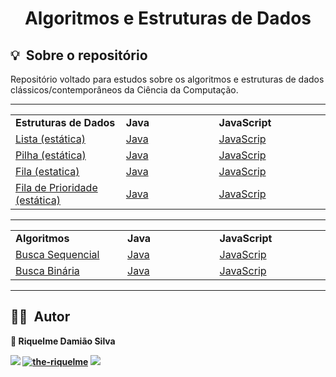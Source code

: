 <h1 align="center"> Algoritmos e Estruturas de Dados </h1>

<h2 id="about">💡&nbsp; Sobre o repositório</h2>

Repositório voltado para estudos sobre os algoritmos e estruturas de dados clássicos/contemporâneos da Ciência da Computação.

---

<table align="center">
  <tr>
    <td width="300px"><b>Estruturas de Dados</b></td>
    <td width="300px"><b>Java</b></td>
    <td width="300px"><b>JavaScript</b></td>
  </tr>
  <tr>
    <td width="300px"><a href="https://pt.wikipedia.org/wiki/Lista">Lista (estática)</a></td>
    <td width="300px"><a href="./static-structures/src/java/List.java">Java</a></td>
    <td width="300px"><a href="./static-structures/src/js/List.js">JavaScrip</a></td>
  </tr>
  <tr>
    <td width="300px"><a href="https://pt.wikipedia.org/wiki/Pilha_(inform%C3%A1tica)">Pilha (estática)</a></td>
    <td width="300px"><a href="./static-structures/src/java/Stack.java">Java</a></td>
    <td width="300px"><a href="./static-structures/src/js/Stack.js">JavaScrip</a></td>
  </tr>
   <tr>
    <td width="300px"><a href="https://pt.wikipedia.org/wiki/FIFO">Fila (estatica)</a></td>
    <td width="300px"><a href="./static-structures/src/java/Queue.java">Java</a></td>
    <td width="300px"><a href="./static-structures/src/js/Queue.js">JavaScrip</a></td>
  </tr>
   <tr>
    <td width="300px"><a href="https://pt.wikipedia.org/wiki/FIFO">Fila de Prioridade (estática)</a></td>
    <td width="300px"><a href="./static-structures/src/java/PriorityQueue.java">Java</a></td>
    <td width="300px"><a href="./static-structures/src/js/PriorityQueue.js">JavaScrip</a></td>
  </tr>
</table>

---

<table align="center">
  <tr>
    <td width="300px"><b>Algoritmos</b></td>
    <td width="300px"><b>Java</b></td>
    <td width="300px"><b>JavaScript</b></td>
  </tr>
  <tr>
    <td width="300px"><a href="https://pt.wikipedia.org/wiki/Busca_linear">Busca Sequencial</a></td>
    <td width="300px"><a href="./algorithms/src/java/SequentialSearch.java">Java</a></td>
    <td width="300px"><a href="./algorithms/src/js/SequentialSearch.js ">JavaScrip</a></td>
  </tr>
  <tr>
    <td width="300px"><a href="https://pt.wikipedia.org/wiki/Pesquisa_bin%C3%A1ria">Busca Binária</a></td>
    <td width="300px"><a href="./algorithms/src/java/BinarySearch.java">Java</a></td>
    <td width="300px"><a href="./algorithms/src/js/BinarySearch.js">JavaScrip</a></td>
  </tr>
</table>

---

<h2 id="author">👨‍💻&nbsp; Autor</h2>

<b>👤 Riquelme Damião Silva<b>


<div style="display: inline_block">
	 <a href="https://www.linkedin.com/in/riquelme-damiao-silva/" target="_blank"><img src="https://img.shields.io/badge/-LinkedIn-%230077B5?style=for-the-badge&logo=linkedin&logoColor=white" target="_blank"></a>
     	 <a href="https://www.instagram.com/the_riquelme_/" target="_blank"><img src="https://img.shields.io/badge/Instagram-E4405F?style=for-the-badge&logo=instagram&logoColor=white" alt="the-riquelme"/></a>
     	 <a href="mailto:riquelmedamiaosilva@gmail.com" target="_blank"><img src="https://img.shields.io/badge/gmail-D14836?&style=for-the-badge&logo=gmail&logoColor=white"/></a>
</div>
